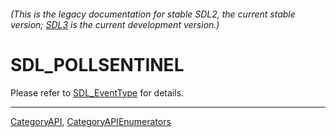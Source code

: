 ###### (This is the legacy documentation for stable SDL2, the current stable version; [SDL3](https://wiki.libsdl.org/SDL3/) is the current development version.)
# SDL_POLLSENTINEL

Please refer to [SDL_EventType](SDL_EventType) for details.

----
[CategoryAPI](CategoryAPI), [CategoryAPIEnumerators](CategoryAPIEnumerators)

